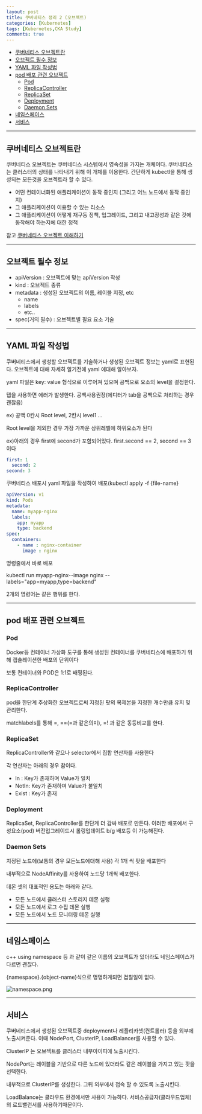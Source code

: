 ```yaml
---
layout: post
title: 쿠버네티스 정리 2 (오브젝트)
categories: [Kubernetes]
tags: [Kubernetes,CKA Study]
comments: true
---
```


- [쿠버네티스 오브젝트란](#쿠버네티스-오브젝트란)
- [오브젝트 필수 정보](#오브젝트-필수-정보)
- [YAML 파일 작성법](#yaml-파일-작성법)
- [pod 배포 관련 오브젝트](#pod-배포-관련-오브젝트)
  - [Pod](#pod)
  - [ReplicaController](#replicacontroller)
  - [ReplicaSet](#replicaset)
  - [Deployment](#deployment)
  - [Daemon Sets](#daemon-sets)
- [네임스페이스](#네임스페이스)
- [서비스](#서비스)


---------

## 쿠버네티스 오브젝트란

쿠버네티스 오브젝트는 쿠버네티스 시스템에서 영속성을 가지는 개체이다. 쿠버네티스는 클러스터의 상태를 나타내기 위해 이 개체를 이용한다.
간단하게 kubectl을 통해 생성되는 모든것을 오브젝트라 할 수 있다.

- 어떤 컨테이너화된 애플리케이션이 동작 중인지 (그리고 어느 노드에서 동작 중인지)
- 그 애플리케이션이 이용할 수 있는 리소스
- 그 애플리케이션이 어떻게 재구동 정책, 업그레이드, 그리고 내고장성과 같은 것에 동작해야 하는지에 대한 정책

참고 [쿠버네티스 오브젝트 이해하기](https://kubernetes.io/ko/docs/concepts/overview/working-with-objects/kubernetes-objects/)

-------------
## 오브젝트 필수 정보

- apiVersion : 오브젝트에 맞는 apiVersion 작성
- kind : 오브젝트 종류 
- metadata : 생성된 오브젝트의 이름, 레이블 지정, etc
    - name
    - labels
    - etc..
- spec(거의 필수) : 오브젝트별 필요 요소 기술
  
  
-----------

## YAML 파일 작성법

쿠버네티스에서 생성할 오브젝트를 기술하거나 생성된 오브젝트 정보는 yaml로 표현된다. 오브젝트에 대해 자세히 알기전에 yaml 에대해 알아보자.

yaml 파일은 key: value 형식으로 이루어져 있으며 공백으로 요소의 level을 결정한다.

탭을 사용하면 에러가 발생한다. 공백사용권장(에디터가 tab을 공백으로 처리하는 경우 괜찮음)

ex) 공백 0칸시 Root level, 2칸시 level1 ...

Root level을 제외한 경우 가장 가까운 상위레벨에 하위요소가 된다

ex)아래의 경우 first에 second가 포함되어있다. first.second == 2, second == 3 이다

```yaml
first: 1
  second: 2
second: 3
```

쿠버네티스 배포시 yaml 파일을 작성하여 배포(kubectl apply -f {file-name}

```yaml
apiVersion: v1
kind: Pods
metadata:
  name: myapp-nginx
  labels:
    app: myapp
    type: backend
spec:
  containers:
    - name : nginx-container
      image : nginx
```

명령줄에서 바로 배포

 kubectl run myapp-nginx--image nginx  --labels="app=myapp,type=backend"

2개의 명령어는 같은 행위를 한다.

--------------

## pod 배포 관련 오브젝트

### Pod

Docker등 컨테이너 가상화 도구를 통해 생성된 컨테이너를 쿠버네티스에 배포하기 위해 캡슐레이션한 배포의 단위이다

보통 컨테이너와 POD은 1:1로 배핑된다. 

### ReplicaController

pod을 한단계 추상화한 오브젝트로써 지정된 팟의 복제본을 지정한 개수만큼 유지 및 관리한다.

matchlabels를 통해 =, ==(=과 같은의미), =! 과 같은 동등비교를 한다.

### ReplicaSet

ReplicaController와 같으나 selector에서 집합 연산자를 사용한다

각 연산자는 아래의 경우 참이다.

- In : Key가 존재하며 Value가 일치
- NotIn: Key가 존재하며 Value가 불일치
- Exist : Key가 존재

### Deployment

ReplicaSet, ReplicaController를 한단계 더 감싸 배포로 만든다. 이러한 배포에서 구성요소(pod) 버전업그레이드시 롤링업데이트 b/g 배포등 이 가능해진다.

### Daemon Sets
지정된 노드에(보통의 경우 모든노드에대해 사용) 각 1개 씩 팟을 배포한다

내부적으로 NodeAffinity를 사용하여 노드당 1개씩 배포한다.

데몬 셋의 대표적인 용도는 아래와 같다.

- 모든 노드에서 클러스터 스토리지 데몬 실행
- 모든 노드에서 로그 수집 데몬 실행
- 모든 노드에서 노드 모니터링 데몬 실행


----------------------
## 네임스페이스

c++ using namespace 등 과 같이 같은 이름의 오브젝트가 있더라도 네임스페이스가 다르면 괜찮다.

{namespace}.{object-name}식으로 명명하게되면 겹칠일이 없다.

![namespace.png](https://lcc3108.github.io/img/2020-10/2020-10-13-1.png)


-----------------------------------------------

## 서비스

쿠버네티스에서 생성된 오브젝트중 deployment나 레플리카셋(컨트롤러) 등을 외부에 노출시켜준다. 이때 NodePort, ClusterIP, LoadBalancer를 사용할 수 있다.

ClusterIP 는 오브젝트를 클러스터 내부아이피에 노출시킨다.

NodePort는 레이블을 기반으로 다른 노드에 있더라도 같은 레이블을 가지고 있는 팟을 선택한다.

내부적으로 ClusterIP를 생성한다. 그뒤 외부에서 접속 할 수 있도록 노출시킨다.

LoadBalance는 클라우드 환경에서만 사용이 가능하다. 서비스공급자(클라우드업체)의 로드밸런서를 사용하기때문이다.